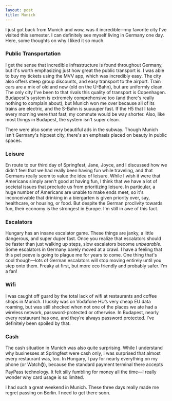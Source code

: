 ```yaml
---
layout: post
title: Munich
---
```


I just got back from Munich and wow, was it incredible—my favorite city I've visited this semester. I can definitely see myself living in Germany one day. Here, some thoughts on why I liked it so much.

### Public Transportation
I get the sense that incredible infrastructure is found throughout Germany, but it's worth emphasizing just how great the public transport is. I was able to buy my tickets using the MVV app, which was incredibly easy. The city also offers steep group discounts, and easy transport to the airport. Train cars are a mix of old and new (old on the U-Bahn), but are uniformly clean. The only city I've been to that rivals this quality of transport is Copenhagen. Budapest's system is extremely comprehensive too (and there's really nothing to complain about), but Munich won me over because all of its trains are electric, and the S-Bahn is suuuuper fast. If the H5 that I take every morning were that fast, my commute would be way shorter. Also, like most things in Budapest, the system isn't super clean.

There were also some very beautiful ads in the subway. Though Munich isn't Germany's hippest city, there's an emphasis placed on beauty in public spaces.

### Leisure
En route to our third day of Springfest, Jane, Joyce, and I discussed how we didn't feel that we had really been having fun while traveling, and that Germans really seem to value the idea of leisure. While I wish it were that Americans simply aren't good at having fun, I think that we have a lot of societal issues that preclude us from prioritizing leisure. In particular, a huge number of Americans are unable to make ends meet, so it's inconceivable that drinking in a biergarten is given priority over, say, healthcare, or housing, or food. But despite the German proclivity towards fun, their economy is the strongest in Europe. I'm still in awe of this fact.

### Escalators
Hungary has an insane escalator game. These things are janky, a little dangerous, and super duper fast. Once you realize that escalators should be faster than just walking up steps, slow escalators become *unbearable*. Some escalators in Germany barely moved at a crawl. I have a feeling that this pet peeve is going to plague me for years to come. One thing that's cool though—lots of German escalators will stop moving entirely until you step onto them. Freaky at first, but more eco friendly and probably safer. I'm a fan!

### Wifi
I was caught off guard by the total lack of wifi at restaurants and coffee shops in Munich. I luckily was on Vodafone HU’s very cheap EU data roaming, but was still shocked when not one of the places we ate had a wireless network, password-protected or otherwise. In Budapest, nearly every restaurant has one, and they’re always password protected. I’ve definitely been spoiled by that.

### Cash
The cash situation in Munich was also quite surprising. While I understand why businesses at Springfest were cash only, I was surprised that almost every restaurant was, too. In Hungary, I pay for nearly everything on my phone (or Watch⌚️), because the standard payment terminal there accepts PayPass technology. It felt silly fumbling for money all the time—I really wonder why card usage is so limited.

I had such a great weekend in Munich. These three days really made me regret passing on Berlin. I need to get there soon.
